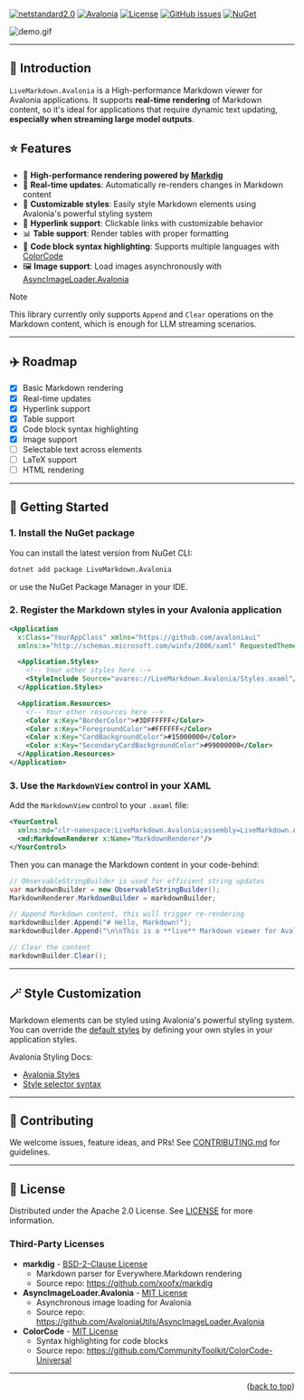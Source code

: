 <a id="readme-top"></a>

[![netstandard2.0](https://img.shields.io/badge/netstandard-2.0-blue.svg)](https://docs.microsoft.com/en-us/dotnet/standard/net-standard)
[![Avalonia](https://img.shields.io/badge/Avalonia-11-blue.svg)](https://avaloniaui.net/)
[![License](https://img.shields.io/badge/License-Apache%202.0-blue.svg)](LICENSE)
[![GitHub issues](https://img.shields.io/github/issues/DearVa/LiveMarkdown.Avalonia.svg)](https://github.com/DearVa/LiveMarkdown.Avalonia/issues)
[![NuGet](https://img.shields.io/nuget/v/LiveMarkdown.Avalonia.svg)](https://www.nuget.org/packages/LiveMarkdown.Avalonia/)

![demo.gif](https://raw.githubusercontent.com/DearVa/LiveMarkdown.Avalonia/main/img/demo.gif)

---

## 👋 Introduction

`LiveMarkdown.Avalonia` is a High-performance Markdown viewer for Avalonia applications.
It supports **real-time rendering** of Markdown content, so it's ideal for applications that require dynamic text updating, **especially when streaming large model outputs**.

## ⭐ Features

- 🚀 **High-performance rendering powered by [Markdig](https://github.com/xoofo/markdig)**
- 🔄 **Real-time updates**: Automatically re-renders changes in Markdown content
- 🎨 **Customizable styles**: Easily style Markdown elements using Avalonia's powerful styling system
- 🔗 **Hyperlink support**: Clickable links with customizable behavior
- 📊 **Table support**: Render tables with proper formatting
- 📜 **Code block syntax highlighting**: Supports multiple languages with [ColorCode](https://github.com/CommunityToolkit/ColorCode-Universal)
- 🖼️ **Image support**: Load images asynchronously with [AsyncImageLoader.Avalonia](https://github.com/AvaloniaUtils/AsyncImageLoader.Avalonia)

> [!NOTE]
> This library currently only supports `Append` and `Clear` operations on the Markdown content, which is enough for LLM streaming scenarios.

---

## ✈️ Roadmap

- [x] Basic Markdown rendering
- [x] Real-time updates
- [x] Hyperlink support
- [x] Table support
- [x] Code block syntax highlighting
- [x] Image support
- [ ] Selectable text across elements
- [ ] LaTeX support
- [ ] HTML rendering

---

## 🚀 Getting Started

### 1. Install the NuGet package

You can install the latest version from NuGet CLI:

```bash
dotnet add package LiveMarkdown.Avalonia
```

or use the NuGet Package Manager in your IDE.

### 2. Register the Markdown styles in your Avalonia application

```xml
<Application
  x:Class="YourAppClass" xmlns="https://github.com/avaloniaui"
  xmlns:x="http://schemas.microsoft.com/winfx/2006/xaml" RequestedThemeVariant="Default">

  <Application.Styles>
    <!-- Your other styles here -->
    <StyleInclude Source="avares://LiveMarkdown.Avalonia/Styles.axaml"/>
  </Application.Styles>

  <Application.Resources>
    <!-- Your other resources here -->
    <Color x:Key="BorderColor">#3DFFFFFF</Color>
    <Color x:Key="ForegroundColor">#FFFFFF</Color>
    <Color x:Key="CardBackgroundColor">#15000000</Color>
    <Color x:Key="SecondaryCardBackgroundColor">#99000000</Color>
  </Application.Resources>
</Application>
```

### 3. Use the `MarkdownView` control in your XAML

Add the `MarkdownView` control to your `.axaml` file:
```xml
<YourControl
  xmlns:md="clr-namespace:LiveMarkdown.Avalonia;assembly=LiveMarkdown.Avalonia">
  <md:MarkdownRenderer x:Name="MarkdownRenderer"/>
</YourControl>
```

Then you can manage the Markdown content in your code-behind:

```csharp
// ObservableStringBuilder is used for efficient string updates
var markdownBuilder = new ObservableStringBuilder();
MarkdownRenderer.MarkdownBuilder = markdownBuilder;

// Append Markdown content, this will trigger re-rendering
markdownBuilder.Append("# Hello, Markdown!");
markdownBuilder.Append("\n\nThis is a **live** Markdown viewer for Avalonia applications.");

// Clear the content
markdownBuilder.Clear();
```

---

## 🪄 Style Customization

Markdown elements can be styled using Avalonia's powerful styling system. You can override the [default styles](https://github.com/DearVa/LiveMarkdown.Avalonia/blob/main/src/LiveMarkdown.Avalonia/Styles.axaml) by defining your own styles in your application styles.

Avalonia Styling Docs: 
- [Avalonia Styles](https://docs.avaloniaui.net/docs/styling)
- [Style selector syntax](https://docs.avaloniaui.net/docs/reference/styles/style-selector-syntax)

---

## 🤝 Contributing

We welcome issues, feature ideas, and PRs! See [CONTRIBUTING.md](CONTRIBUTING.md) for guidelines.

---

## 📄 License

Distributed under the Apache 2.0 License. See [LICENSE](LICENSE) for more information.

### Third-Party Licenses

- **markdig** - [BSD-2-Clause License](https://github.com/xoofx/markdig/blob/master/license.txt)
    - Markdown parser for Everywhere.Markdown rendering
    - Source repo: https://github.com/xoofx/markdig
- **AsyncImageLoader.Avalonia** - [MIT License](https://github.com/AvaloniaUtils/AsyncImageLoader.Avalonia/blob/master/LICENSE)
    - Asynchronous image loading for Avalonia
    - Source repo: https://github.com/AvaloniaUtils/AsyncImageLoader.Avalonia
- **ColorCode** - [MIT License](https://github.com/CommunityToolkit/ColorCode-Universal/blob/main/license.md)
    - Syntax highlighting for code blocks
    - Source repo: https://github.com/CommunityToolkit/ColorCode-Universal

---

<p align="right">(<a href="#readme-top">back to top</a>)</p>
